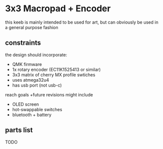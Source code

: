 # 3x3 Macropad + Encoder

this keeb is mainly intended to be used for art, but can obviously be used in a general purpose fashion

## constraints

the design should incorporate:
- QMK firmware
- 1x rotary encoder (EC11K1525413 or similar)
- 3x3 matrix of cherry MX profile swtiches
- uses atmega32u4
- has usb port (not usb-c)

reach goals +future revisions might include
- OLED screen
- hot-swappable switches
- bluetooth + battery

## parts list

TODO
